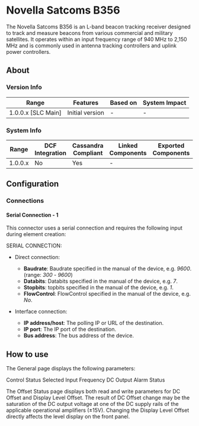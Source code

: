 ﻿---
uid: Connector_help_Novella_Satcoms_B356_Technical
---

# Novella Satcoms B356

​The Novella Satcoms B356 is an L-band beacon tracking receiver designed to track and measure beacons from various commercial and military satellites. It operates within an input frequency range of 940 MHz to 2,150 MHz and is commonly used in antenna tracking controllers and uplink power controllers.

## About

### Version Info

|Range  |Features  |Based on  |System Impact  |
|---------|---------|---------|---------|
|1.0.0.x [SLC Main]     |Initial version        |-         |-         |

### System Info

|Range  |DCF Integration  |Cassandra Compliant  |Linked Components  |Exported Components   |
|---------|---------|---------|---------|---------|
|1.0.0.x    |No       |Yes         |-         |   |

## Configuration

### Connections

#### Serial Connection - 1

This connector uses a serial connection and requires the following input during element creation:

SERIAL CONNECTION:

- Direct connection:

  - **Baudrate**: Baudrate specified in the manual of the device, e.g. *9600*. (range: *300* - *9600*)
  - **Databits**: Databits specified in the manual of the device, e.g. *7*.
  - **Stopbits**: topbits specified in the manual of the device, e.g. *1*.
  - **FlowControl**: FlowControl specified in the manual of the device, e.g. *No*.

- Interface connection:

  - **IP address/host**: The polling IP or URL of the destination.
  - **IP port**: The IP port of the destination.
  - **Bus address**: The bus address of the device.

## How to use

The General page displays the following parameters:

Control Status
Selected Input
Frequency
DC Output
Alarm Status

The Offset Status page displays both read and write parameters for DC Offset and Display Level Offset. The result of DC Offset change may be the saturation of the DC output voltage at one of the DC supply rails of the applicable operational amplifiers (±15V). Changing the Display Level Offset directly affects the level display on the front panel.
